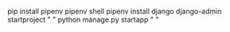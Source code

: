 pip install pipenv 
pipenv shell
pipenv install django
django-admin startproject " "
python manage.py startapp " "

